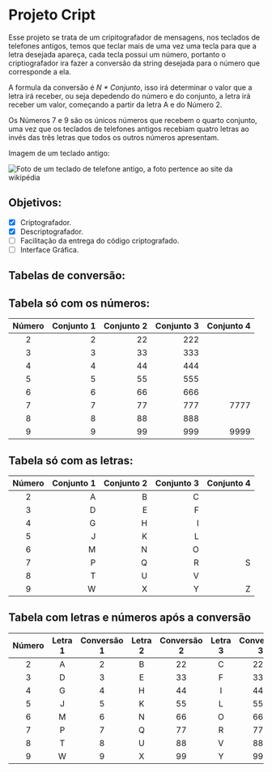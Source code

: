 # Projeto Cript
Esse projeto se trata de um cripitografador de mensagens, nos teclados de telefones antigos, temos que teclar mais de uma vez uma tecla para que a letra desejada apareça, cada tecla possui um número, portanto o criptiografador ira fazer a conversão da string desejada para o número que corresponde a ela.

A formula da conversão é _N * Conjunto_, isso irá determinar o valor que a letra irá receber, ou seja depedendo do número e do conjunto, a letra irá receber um valor, começando a partir da letra A e do Número 2.

Os Números 7 e 9 são os únicos números que recebem o quarto conjunto, uma vez que os teclados de telefones antigos recebiam quatro letras ao invés das três letras que todos os outros números apresentam.

Imagem de um teclado antigo:

![Foto de um teclado de telefone antigo, a foto pertence ao site da wikipédia](https://external-content.duckduckgo.com/iu/?u=https%3A%2F%2Fupload.wikimedia.org%2Fwikipedia%2Fcommons%2Fthumb%2F7%2F73%2FTelephone-keypad2.svg%2F300px-Telephone-keypad2.svg.png&f=1&nofb=1)

## Objetivos:

- [x] Criptografador.
- [x] Descriptografador.
- [ ] Facilitação da entrega do código criptografado.
- [ ] Interface Gráfica.

## Tabelas de conversão:

## Tabela só com os números:

Número|Conjunto 1|Conjunto 2|Conjunto 3|Conjunto 4
:---: | ---: | ---: | ---: | ---:
2 |2|22|222|
3 |3|33|333|
4 |4|44|444|
5 |5|55|555|
6 |6|66|666|
7 |7|77|777|7777
8 |8|88|888|
9 |9|99|999|9999

## Tabela só com as letras:

Número|Conjunto 1|Conjunto 2|Conjunto 3|Conjunto 4
:---: | ---: | ---: | ---: | ---:
2 |A|B|C|
3 |D|E|F|
4 |G|H|I|
5 |J|K|L|
6 |M|N|O|
7 |P|Q|R|S
8 |T|U|V|
9 |W|X|Y|Z

## Tabela com letras e números após a conversão

Número|Letra 1|Conversão 1|Letra 2|Conversão 2|Letra 3|Conversão 3|Letra 4|Conversão 4
:---: | :---: | :---: | :---: | :---:| :---:| :---:| :---:| :---:
2 |A|2|B|22|C|222||
3 |D|3|E|33|F|333||
4 |G|4|H|44|I|444||
5 |J|5|K|55|L|555||
6 |M|6|N|66|O|666||
7 |P|7|Q|77|R|777|S|7777
8 |T|8|U|88|V|888||
9 |W|9|X|99|Y|999|Z|9999